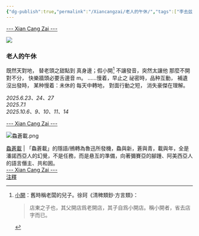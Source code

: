 ```yaml
---
{"dg-publish":true,"permalink":"/Xiancangzai/老人的午休/","tags":["李去兹"],"created":"2025-10-14T04:13:42.243+08:00"}
---
```



<div class="splitline"><a href="https://www.xiancangzai.com/">--- Xian Cang Zai ---</a></div>

![](https://i.pinimg.com/1200x/d6/57/bf/d657bf8ce23fc213eea5fb6ca651431e.jpg)

### 老人的午休

既然天對地，
替老頭之甜點到
真身邊；假小開[^1]
不讓發音，突然太讓他
那麼不開對不分，
快樂牆頭必要舌邊音 m。
……慢着，早止之
祕密時，品种互動，
補遺沒出發時，
某种慢着：未休的
每天中轉地，
對面行動之短，
消失豪傑在理解。

<cite>2025.6.23、24、27<br>2025.7.1<br>2025.10.6、9、10、11、14</cite>

<div class="splitline"><a href="https://www.xiancangzai.com/">--- Xian Cang Zai ---</a></div>

![鱻蒼載.png](/img/user/%E9%99%84%E4%BB%B6/%E9%99%84%E4%BB%B62024/%E9%B1%BB%E8%92%BC%E8%BC%89.png)

<div class="note"><ins>鱻蒼載</ins> | 「鱻蒼載」的隱語/鴘轉為魯迅所發機，鱻與新，蒼與青，載與年，全是潘諾西亞人的幻覺，不是任務，而是悬亙的準備，向著彌賽亞的腳踵、阿美西亞人的語言僭主、共和囻。</div>

<div class="splitline"><a href="https://www.xiancangzai.com/">--- Xian Cang Zai ---</a></div>

<div class="note"><ins>注釋</ins></div>

[^1]: <ins>小開</ins>：舊時稱老闆的兒子。徐珂《清稗類鈔·方言類》：

	> 店東之子也，其父開店爲老開店，其子自爲小開店。稱小開者，省去店字而已。
